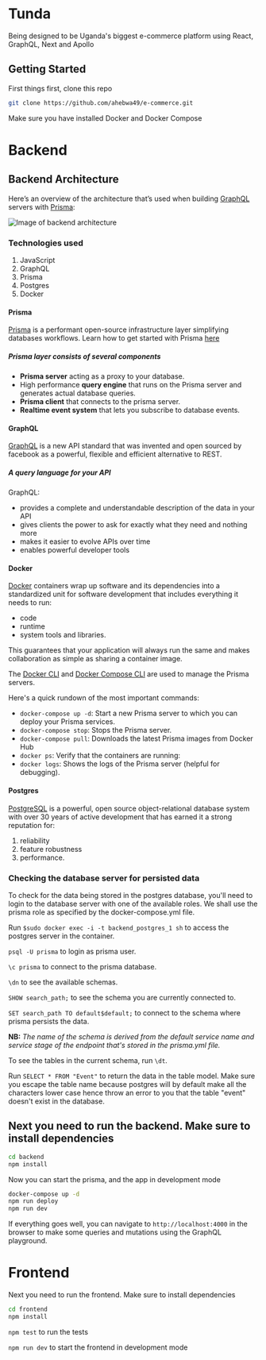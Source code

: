# Tunda

Being designed to be Uganda's biggest e-commerce platform using React, GraphQL, Next and Apollo

## Getting Started

First things first, clone this repo

```sh
git clone https://github.com/ahebwa49/e-commerce.git
```

Make sure you have installed Docker and Docker Compose

# Backend

## Backend Architecture

Here’s an overview of the architecture that’s used when building [GraphQL](https://graphql.org/) servers with [Prisma](https://www.prisma.io/):

![Image of backend architecture](https://i.imgur.com/OyIQQxF.png)

### Technologies used

1. JavaScript
2. GraphQL
3. Prisma
4. Postgres
5. Docker

#### Prisma

[Prisma](https://www.prisma.io/) is a performant open-source infrastructure layer simplifying databases workflows. Learn how to get started with Prisma [here](https://docs-beta.prisma.io/1.13/get-started/01-setting-up-prisma-new-database-a002/)

##### Prisma layer consists of several components

- **Prisma server** acting as a proxy to your database.
- High performance **query engine** that runs on the Prisma server and generates actual database queries.
- **Prisma client** that connects to the prisma server.
- **Realtime event system** that lets you subscribe to database events.

#### GraphQL

[GraphQL](https://graphql.org/) is a new API standard that was invented and open sourced by facebook as a powerful, flexible and efficient alternative to REST.

##### A query language for your API

GraphQL:

- provides a complete and understandable description of the data in your API
- gives clients the power to ask for exactly what they need and nothing more
- makes it easier to evolve APIs over time
- enables powerful developer tools

#### Docker

[Docker](https://www.docker.com/) containers wrap up software and its dependencies into a standardized unit for software development that includes everything it needs to run:

- code
- runtime
- system tools and libraries.

This guarantees that your application will always run the same and makes collaboration as simple as sharing a container image.

The [Docker CLI](https://docs.docker.com/engine/reference/commandline/cli) and [Docker Compose CLI](https://docs.docker.com/compose/reference/) are used to manage the Prisma servers.

Here's a quick rundown of the most important commands:

- `docker-compose up -d`: Start a new Prisma server to which you can deploy your Prisma services.
- `docker-compose stop`: Stops the Prisma server.
- `docker-compose pull`: Downloads the latest Prisma images from Docker Hub
- `docker ps`: Verify that the containers are running:
- `docker logs`: Shows the logs of the Prisma server (helpful for debugging).

#### Postgres

[PostgreSQL](https://www.postgresql.org/) is a powerful, open source object-relational database system with over 30 years of active development that has earned it a strong reputation for:

1. reliability
2. feature robustness
3. performance.

### Checking the database server for persisted data

To check for the data being stored in the postgres database, you'll need to login to the database server with one of the available roles. We shall use the prisma role as specified by the docker-compose.yml file.

Run `$sudo docker exec -i -t backend_postgres_1 sh` to access the postgres server in the container.

`psql -U prisma` to login as prisma user.

`\c prisma` to connect to the prisma database.

`\dn` to see the available schemas.

`SHOW search_path;` to see the schema you are currently connected to.

`SET search_path TO default$default;` to connect to the schema where prisma persists the data.

**NB:** _The name of the schema is derived from the default service name and service stage of the endpoint that's stored in the prisma.yml file._

To see the tables in the current schema, run `\dt`.

Run `SELECT * FROM "Event"` to return the data in the table model. Make sure you escape the table name because postgres will by default make all the characters lower case hence throw an error to you that the table "event" doesn't exist in the database.


## Next you need to run the backend. Make sure to install dependencies

```sh
cd backend
npm install
```

Now you can start the prisma, and the app in development mode

```sh
docker-compose up -d
npm run deploy
npm run dev
```

If everything goes well, you can navigate to `http://localhost:4000` in the browser to make some queries and mutations using the GraphQL playground.

# Frontend

Next you need to run the frontend. Make sure to install dependencies

```sh
cd frontend
npm install
```

`npm test` to run the tests

`npm run dev` to start the frontend in development mode